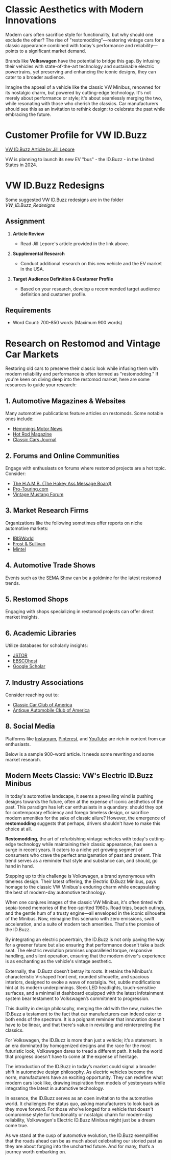 # Classic Aesthetics with Modern Innovations

Modern cars often sacrifice style for functionality, but why should one exclude the other? The rise of "restomodding"—restoring vintage cars for a classic appearance combined with today's performance and reliability—points to a significant market demand. 

Brands like **Volkswagen** have the potential to bridge this gap. By infusing their vehicles with state-of-the-art technology and sustainable electric powertrains, yet preserving and enhancing the iconic designs, they can cater to a broader audience. 

Imagine the appeal of a vehicle like the classic VW Minibus, renowned for its nostalgic charm, but powered by cutting-edge technology. It's not merely about performance or style; it's about seamlessly merging the two, while resonating with those who cherish the classics. Car manufacturers should see this as an invitation to rethink design: to celebrate the past while embracing the future.

# Customer Profile for VW ID.Buzz

[VW ID.Buzz Article by Jill Lepore](https://www.newyorker.com/magazine/2022/07/25/the-vw-bus-took-the-sixties-on-the-road-now-its-getting-a-twenty-first-century-makeover)

VW is planning to launch its new EV "bus" - the ID.Buzz - in the United States in 2024.

# VW ID.Buzz Redesigns

Some suggested VW ID.Buzz redesigns are in the folder *VW_ID.Buzz_Redesigns*  

## Assignment

1. **Article Review**
   - Read Jill Lepore's article provided in the link above.
   
2. **Supplemental Research**
   - Conduct additional research on this new vehicle and the EV market in the USA.

3. **Target Audience Definition & Customer Profile**
   - Based on your research, develop a recommended target audience definition and customer profile.

## Requirements

- Word Count: 700-850 words (Maximum 900 words)

# Research on Restomod and Vintage Car Markets

Restoring old cars to preserve their classic look while infusing them with modern reliability and performance is often termed as "restomodding." If you're keen on diving deep into the restomod market, here are some resources to guide your research:

## 1. **Automotive Magazines & Websites**
Many automotive publications feature articles on restomods. Some notable ones include:
- [Hemmings Motor News](https://www.hemmings.com/)
- [Hot Rod Magazine](https://www.hotrod.com/)
- [Classic Cars Journal](https://journal.classiccars.com/)

## 2. **Forums and Online Communities**
Engage with enthusiasts on forums where restomod projects are a hot topic. Consider:
- [The H.A.M.B. (The Hokey Ass Message Board)](https://www.jalopyjournal.com/forum/)
- [Pro-Touring.com](https://www.pro-touring.com/)
- [Vintage Mustang Forum](https://www.vintage-mustang.com/)

## 3. **Market Research Firms**
Organizations like the following sometimes offer reports on niche automotive markets:
- [IBISWorld](https://www.ibisworld.com/)
- [Frost & Sullivan](https://ww2.frost.com/)
- [Mintel](https://www.mintel.com/)

## 4. **Automotive Trade Shows**
Events such as the [SEMA Show](https://www.semashow.com/) can be a goldmine for the latest restomod trends.

## 5. **Restomod Shops**
Engaging with shops specializing in restomod projects can offer direct market insights.

## 6. **Academic Libraries**
Utilize databases for scholarly insights:
- [JSTOR](https://www.jstor.org/)
- [EBSCOhost](https://www.ebsco.com/)
- [Google Scholar](https://scholar.google.com/)

## 7. **Industry Associations**
Consider reaching out to:
- [Classic Car Club of America](https://www.classiccarclub.org/)
- [Antique Automobile Club of America](https://www.aaca.org/)

## 8. **Social Media**
Platforms like [Instagram](https://www.instagram.com/), [Pinterest](https://www.pinterest.com/), and [YouTube](https://www.youtube.com/) are rich in content from car enthusiasts.

Below is a sample 900-word article.  It needs some rewriting and some market research.

## Modern Meets Classic: VW's Electric ID.Buzz Minibus 

In today's automotive landscape, it seems a prevailing wind is pushing designs towards the future, often at the expense of iconic aesthetics of the past. This paradigm has left car enthusiasts in a quandary: should they opt for contemporary efficiency and forego timeless design, or sacrifice modern amenities for the sake of classic allure? However, the emergence of **restomodding** suggests that perhaps, drivers shouldn't have to make this choice at all.

**Restomodding**, the art of refurbishing vintage vehicles with today's cutting-edge technology while maintaining their classic appearance, has seen a surge in recent years. It caters to a niche yet growing segment of consumers who crave the perfect amalgamation of past and present. This trend serves as a reminder that style and substance can, and should, go hand in hand.

Stepping up to this challenge is Volkswagen, a brand synonymous with timeless design. Their latest offering, the Electric ID.Buzz Minibus, pays homage to the classic VW Minibus's enduring charm while encapsulating the best of modern-day automotive technology.

When one conjures images of the classic VW Minibus, it's often tinted with sepia-toned memories of the free-spirited 1960s. Road trips, beach outings, and the gentle hum of a trusty engine—all enveloped in the iconic silhouette of the Minibus. Now, reimagine this scenario with zero emissions, swift acceleration, and a suite of modern tech amenities. That's the promise of the ID.Buzz.

By integrating an electric powertrain, the ID.Buzz is not only paving the way for a greener future but also ensuring that performance doesn't take a back seat. The electric revolution promises unparalleled torque, responsive handling, and silent operation, ensuring that the modern driver's experience is as enchanting as the vehicle's vintage aesthetic.

Externally, the ID.Buzz doesn’t betray its roots. It retains the Minibus's characteristic V-shaped front end, rounded silhouette, and spacious interiors, designed to evoke a wave of nostalgia. Yet, subtle modifications hint at its modern underpinnings. Sleek LED headlights, touch-sensitive surfaces, and a minimalist dashboard equipped with the latest infotainment system bear testament to Volkswagen’s commitment to progression.

This duality in design philosophy, merging the old with the new, makes the ID.Buzz a testament to the fact that car manufacturers can indeed cater to both ends of the spectrum. It is a poignant reminder that innovation doesn't have to be linear, and that there's value in revisiting and reinterpreting the classics.

For Volkswagen, the ID.Buzz is more than just a vehicle; it’s a statement. In an era dominated by homogenized designs and the race for the most futuristic look, Volkswagen dares to tread a different path. It tells the world that progress doesn't have to come at the expense of heritage.

The introduction of the ID.Buzz in today’s market could signal a broader shift in automotive design philosophy. As electric vehicles become the norm, manufacturers have an exciting opportunity. They can redefine what modern cars look like, drawing inspiration from models of yesteryears while integrating the latest in automotive technology.

In essence, the ID.Buzz serves as an open invitation to the automotive world. It challenges the status quo, asking manufacturers to look back as they move forward. For those who've longed for a vehicle that doesn't compromise style for functionality or nostalgic charm for modern-day reliability, Volkswagen's Electric ID.Buzz Minibus might just be a dream come true.

As we stand at the cusp of automotive evolution, the ID.Buzz exemplifies that the roads ahead can be as much about celebrating our storied past as they are about forging into the uncharted future. And for many, that’s a journey worth embarking on.

